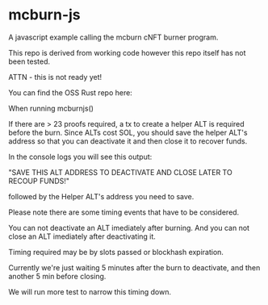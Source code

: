 # mcburn-js
A javascript example calling the mcburn cNFT burner program.

This repo is derived from working code however this repo itself has not been tested.

ATTN - this is not ready yet!

You can find the OSS Rust repo here: 

When running mcburnjs()

If there are > 23 proofs required, a tx to create a helper ALT is required before the burn. Since ALTs cost SOL, you should save the helper ALT's address so that you can deactivate it and then close it to recover funds. 

In the console logs you will see this output: 

"SAVE THIS ALT ADDRESS TO DEACTIVATE AND CLOSE LATER TO RECOUP FUNDS!"

followed by the Helper ALT's address you need to save.

Please note there are some timing events that have to be considered.

You can not deactivate an ALT imediately after burning. And you can not close an ALT imediately after deactivating it. 

Timing required may be by slots passed or blockhash expiration.

Currently we're just waiting 5 minutes after the burn to deactivate, and then another 5 min before closing.

We will run more test to narrow this timing down.
